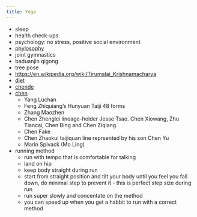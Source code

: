 ```yaml
---
title: Yoga
---
```



* sleep
* health check-ups
* psychology: no stress, positive social environment
* [phylosophy](/2024/01/04/phylosophy.html)
* joint gymnastics
* baduanjin qigong
* tree pose
* https://en.wikipedia.org/wiki/Tirumalai_Krishnamacharya
* [diet](https://nutritionsource.hsph.harvard.edu/healthy-eating-plate)
* [chende](https://www.ctnd.de/english)
* [chen](http://chentaijistudy.com/about.html)
  * Yang Luchan
  * Feng Zhiquiang’s Hunyuan Taiji 48 forms
  * Zhang Maozhen
  * Chen Zhenglei lineage-holder Jesse Tsao. Chen Xiowang, Zhu Tiancai, Chen Bing and Chen Ziqiang.
  * Chen Fake
  * Chen Zhaokui taijiquan line reprsented by his son Chen Yu
  * Marin Spivack (Mo Ling)
* running method
  * run with tempo that is comfortable for talking
  * land on hip
  * keep body straight during run
  * start from straight position and tilt your body until you feel you fall down, do minimal step to prevent it - this is perfect step size during run
  * run super slowly and concentate on the method
  * you can speed up when you get a habbit to run with a correct method

